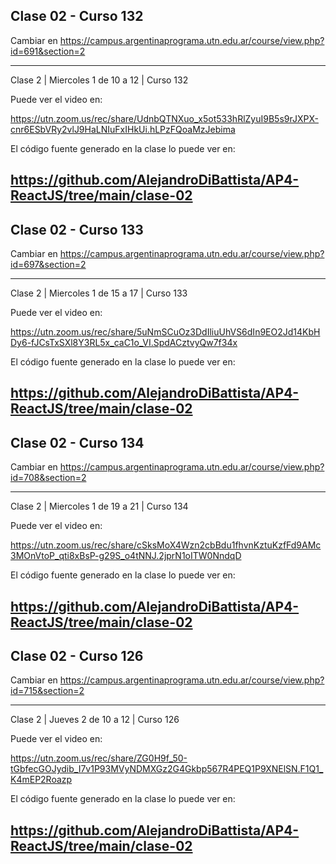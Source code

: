 ## Clase 02 - Curso 132

  Cambiar en https://campus.argentinaprograma.utn.edu.ar/course/view.php?id=691&section=2

---
Clase 2 | Miercoles 1 de 10 a 12 | Curso 132

Puede ver el video en:

https://utn.zoom.us/rec/share/UdnbQTNXuo_x5ot533hRlZyuI9B5s9rJXPX-cnr6ESbVRy2vlJ9HaLNIuFxIHkUi.hLPzFQoaMzJebima

El código fuente generado en la clase lo puede ver en: 

https://github.com/AlejandroDiBattista/AP4-ReactJS/tree/main/clase-02
---

## Clase 02 - Curso 133

  Cambiar en https://campus.argentinaprograma.utn.edu.ar/course/view.php?id=697&section=2

---
Clase 2 | Miercoles 1 de 15 a 17 | Curso 133

Puede ver el video en:

https://utn.zoom.us/rec/share/5uNmSCuOz3DdIliuUhVS6dIn9EO2Jd14KbHDy6-fJCsTxSXl8Y3RL5x_caC1o_VI.SpdACztvyQw7f34x

El código fuente generado en la clase lo puede ver en: 

https://github.com/AlejandroDiBattista/AP4-ReactJS/tree/main/clase-02
---

## Clase 02 - Curso 134

  Cambiar en https://campus.argentinaprograma.utn.edu.ar/course/view.php?id=708&section=2

---
Clase 2 | Miercoles 1 de 19 a 21 | Curso 134

Puede ver el video en:

https://utn.zoom.us/rec/share/cSksMoX4Wzn2cbBdu1fhvnKztuKzfFd9AMc3MOnVtoP_qti8xBsP-g29S_o4tNNJ.2jprN1oITW0NndqD

El código fuente generado en la clase lo puede ver en: 

https://github.com/AlejandroDiBattista/AP4-ReactJS/tree/main/clase-02
---

## Clase 02 - Curso 126

  Cambiar en https://campus.argentinaprograma.utn.edu.ar/course/view.php?id=715&section=2

---
Clase 2 | Jueves 2 de 10 a 12 | Curso 126

Puede ver el video en:

https://utn.zoom.us/rec/share/ZG0H9f_50-tGbfecGOJydib_I7v1P93MVyNDMXGz2G4Gkbp567R4PEQ1P9XNElSN.F1Q1_K4mEP2Roazp

El código fuente generado en la clase lo puede ver en: 

https://github.com/AlejandroDiBattista/AP4-ReactJS/tree/main/clase-02
---

